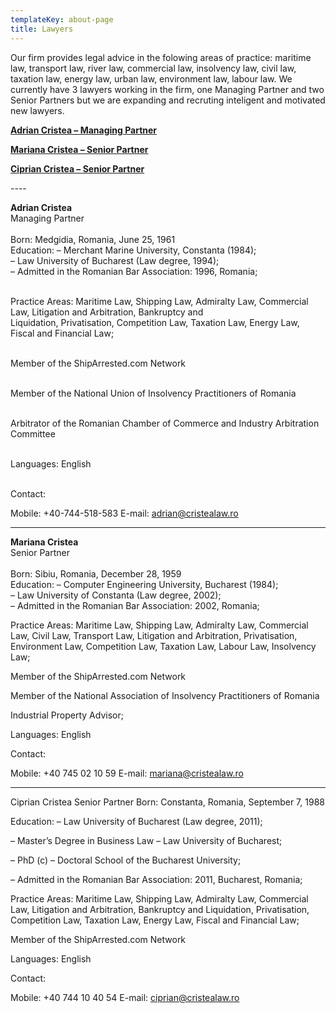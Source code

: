 ```yaml
---
templateKey: about-page
title: Lawyers
---
```

Our firm provides legal advice in the folowing areas of practice: maritime law, transport law, river law, commercial law, insolvency law, civil law, taxation law, energy law, urban law, environment law, labour law. We currently have 3 lawyers working in the firm, one Managing Partner and two Senior Partners but we are expanding and recruting inteligent and motivated new lawyers.

<a href="#adriancristea"><b>Adrian Cristea – Managing Partner</b></a>

<a href="#marianacristea"><b>Mariana Cristea – Senior Partner</b></a>

<a href="#cipriancristea"><b>Ciprian Cristea – Senior Partner</b></a>

<a name="adriancristea">----</a>

<a name="adriancriste"><b>Adrian Cristea</b></a><br>
Managing Partner<br><br>
Born: Medgidia, Romania, June 25, 1961 <br> 
Education: – Merchant Marine University, Constanta (1984);<br>
– Law University of Bucharest (Law degree, 1994);<br>
– Admitted in the Romanian Bar Association: 1996, Romania;<br><br>

Practice Areas: Maritime Law, Shipping Law, Admiralty Law, Commercial Law, Litigation and Arbitration, Bankruptcy and<br> Liquidation, Privatisation, Competition Law, Taxation Law, Energy Law, Fiscal and Financial Law;<br><br>

Member of the ShipArrested.com Network<br><br>

Member of the National Union of Insolvency Practitioners of Romania<br><br>

Arbitrator of the Romanian Chamber of Commerce and Industry Arbitration Committee<br><br>

Languages: English<br><br>

Contact:

Mobile: +40-744-518-583
E-mail: adrian@cristealaw.ro

----


<a name="marianacristea"><b>Mariana Cristea</b></a><br>
Senior Partner<br><br>
Born: Sibiu, Romania, December 28, 1959<br>
Education: – Computer Engineering University, Bucharest (1984);<br>
– Law University of Constanta (Law degree, 2002);<br>
– Admitted in the Romanian Bar Association: 2002, Romania;<br>

Practice Areas: Maritime Law, Shipping Law, Admiralty Law, Commercial Law, Civil Law, Transport Law, Litigation and Arbitration, Privatisation, Environment Law, Competition Law, Taxation Law, Labour Law, Insolvency Law;

Member of the ShipArrested.com Network

Member of the National Association of Insolvency Practitioners of Romania

Industrial Property Advisor;

Languages: English

Contact:

Mobile: +40 745 02 10 59
E-mail: mariana@cristealaw.ro

----


Ciprian Cristea
Senior Partner
Born: Constanta, Romania, September 7, 1988 

Education: – Law University of Bucharest (Law degree, 2011);

– Master’s Degree in Business Law – Law University of Bucharest;

– PhD (c) – Doctoral School of the Bucharest University;

– Admitted in the Romanian Bar Association: 2011, Bucharest, Romania;

Practice Areas: Maritime Law, Shipping Law, Admiralty Law, Commercial Law, Litigation and Arbitration, Bankruptcy and Liquidation, Privatisation, Competition Law, Taxation Law, Energy Law, Fiscal and Financial Law;

Member of the ShipArrested.com Network

Languages: English

Contact:

Mobile: +40 744 10 40 54
E-mail: ciprian@cristealaw.ro
